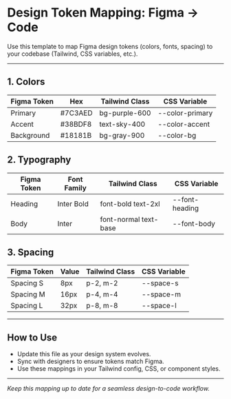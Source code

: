# Design Token Mapping: Figma → Code

Use this template to map Figma design tokens (colors, fonts, spacing) to your codebase (Tailwind, CSS variables, etc.).

---

## 1. Colors
| Figma Token | Hex | Tailwind Class | CSS Variable |
|-------------|-----|----------------|-------------|
| Primary     | #7C3AED | bg-purple-600 | --color-primary |
| Accent      | #38BDF8 | text-sky-400  | --color-accent  |
| Background  | #18181B | bg-gray-900   | --color-bg      |

## 2. Typography
| Figma Token | Font Family | Tailwind Class | CSS Variable |
|-------------|-------------|---------------|--------------|
| Heading     | Inter Bold  | font-bold text-2xl | --font-heading |
| Body        | Inter       | font-normal text-base | --font-body |

## 3. Spacing
| Figma Token | Value | Tailwind Class | CSS Variable |
|-------------|-------|---------------|--------------|
| Spacing S   | 8px   | p-2, m-2      | --space-s    |
| Spacing M   | 16px  | p-4, m-4      | --space-m    |
| Spacing L   | 32px  | p-8, m-8      | --space-l    |

---

## How to Use
- Update this file as your design system evolves.
- Sync with designers to ensure tokens match Figma.
- Use these mappings in your Tailwind config, CSS, or component styles.

---

*Keep this mapping up to date for a seamless design-to-code workflow.* 